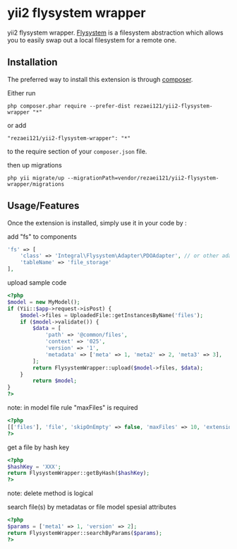 yii2 flysystem wrapper
=================
yii2 flysystem wrapper. [Flysystem](http://flysystem.thephpleague.com/) is a filesystem abstraction which allows you to easily swap out a local filesystem for a remote one.

Installation
------------

The preferred way to install this extension is through [composer](http://getcomposer.org/download/).

Either run

```
php composer.phar require --prefer-dist rezaei121/yii2-flysystem-wrapper "*"
```

or add

```
"rezaei121/yii2-flysystem-wrapper": "*"
```

to the require section of your `composer.json` file.

then up migrations
```
php yii migrate/up --migrationPath=vendor/rezaei121/yii2-flysystem-wrapper/migrations
```

Usage/Features
-----
Once the extension is installed, simply use it in your code by  :

add "fs" to components
```php
'fs' => [
    'class' => 'Integral\Flysystem\Adapter\PDOAdapter', // or other adapters
    'tableName' => 'file_storage'
],
```

upload sample code
```php
<?php
$model = new MyModel();
if (Yii::$app->request->isPost) {
    $model->files = UploadedFile::getInstancesByName('files');
    if ($model->validate()) {
        $data = [
            'path' => '@common/files',
            'context' => '025',
            'version' => '1',
            'metadata' => ['meta' => 1, 'meta2' => 2, 'meta3' => 3],
        ];
        return FlysystemWrapper::upload($model->files, $data);
    }
        return $model;
}
?>
```
note: in model file rule "maxFiles" is required
```php
<?php
[['files'], 'file', 'skipOnEmpty' => false, 'maxFiles' => 10, 'extensions' => 'txt, jpg']
?>
```

get a file by hash key
```php
<?php
$hashKey = 'XXX';
return FlysystemWrapper::getByHash($hashKey);
?>
```

note: delete method is logical

search file(s) by metadatas or file model spesial attributes
```php
<?php
$params = ['meta1' => 1, 'version' => 2];
return FlysystemWrapper::searchByParams($params);
?>
```
